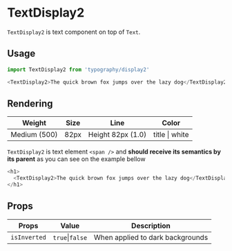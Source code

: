 # TextDisplay2

`TextDisplay2` is text component on top of `Text`.

<!-- STORY -->

## Usage

```js
import TextDisplay2 from 'typography/display2'

<TextDisplay2>The quick brown fox jumps over the lazy dog</TextDisplay2>
```

## Rendering


| **Weight**   | **Size** | **Line**          | **Color** |
| ------------ | -------- | ----------------- |-----------|
| Medium (500) | 82px     | Height 82px (1.0) | title \| white |

`TextDisplay2` is text element `<span />` and **should receive its semantics by its parent** as you can see on the example bellow

```js
<h1>
  <TextDisplay2>The quick brown fox jumps over the lazy dog</TextDisplay2>
</h1>
```

## Props

| **Props**    | **Value**       | **Description**                  |
| ------------ | --------------- | -------------------------------- |
| `isInverted` | `true`\|`false` | When applied to dark backgrounds |
